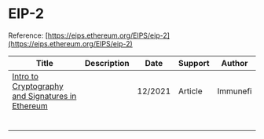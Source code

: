 # EIP-2

Reference: [https://eips.ethereum.org/EIPS/eip-2](https://eips.ethereum.org/EIPS/eip-2)

| Title                                                        | Description | Date    | Support | Author   |
| ------------------------------------------------------------ | ----------- | ------- | ------- | -------- |
| [Intro to Cryptography and Signatures in Ethereum](https://medium.com/immunefi/intro-to-cryptography-and-signatures-in-ethereum-2025b6a4a33d) |             | 12/2021 | Article | Immunefi |
|                                                              |             |         |         |          |
|                                                              |             |         |         |          |
|                                                              |             |         |         |          |
|                                                              |             |         |         |          |
|                                                              |             |         |         |          |
|                                                              |             |         |         |          |

### 
